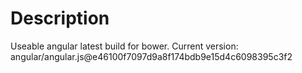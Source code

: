 Description
==============

Useable angular latest build for bower. Current version: angular/angular.js@e46100f7097d9a8f174bdb9e15d4c6098395c3f2
